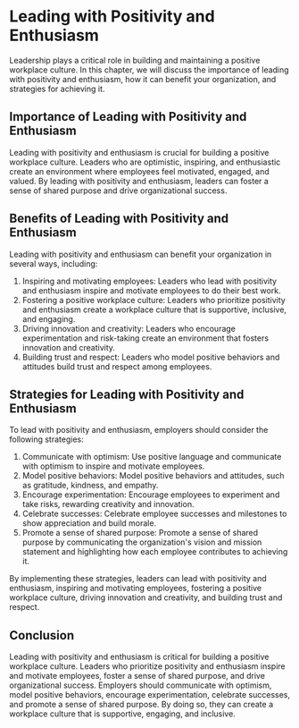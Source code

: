 Leading with Positivity and Enthusiasm
===========================================================================================================

Leadership plays a critical role in building and maintaining a positive workplace culture. In this chapter, we will discuss the importance of leading with positivity and enthusiasm, how it can benefit your organization, and strategies for achieving it.

Importance of Leading with Positivity and Enthusiasm
----------------------------------------------------

Leading with positivity and enthusiasm is crucial for building a positive workplace culture. Leaders who are optimistic, inspiring, and enthusiastic create an environment where employees feel motivated, engaged, and valued. By leading with positivity and enthusiasm, leaders can foster a sense of shared purpose and drive organizational success.

Benefits of Leading with Positivity and Enthusiasm
--------------------------------------------------

Leading with positivity and enthusiasm can benefit your organization in several ways, including:

1. Inspiring and motivating employees: Leaders who lead with positivity and enthusiasm inspire and motivate employees to do their best work.
2. Fostering a positive workplace culture: Leaders who prioritize positivity and enthusiasm create a workplace culture that is supportive, inclusive, and engaging.
3. Driving innovation and creativity: Leaders who encourage experimentation and risk-taking create an environment that fosters innovation and creativity.
4. Building trust and respect: Leaders who model positive behaviors and attitudes build trust and respect among employees.

Strategies for Leading with Positivity and Enthusiasm
-----------------------------------------------------

To lead with positivity and enthusiasm, employers should consider the following strategies:

1. Communicate with optimism: Use positive language and communicate with optimism to inspire and motivate employees.
2. Model positive behaviors: Model positive behaviors and attitudes, such as gratitude, kindness, and empathy.
3. Encourage experimentation: Encourage employees to experiment and take risks, rewarding creativity and innovation.
4. Celebrate successes: Celebrate employee successes and milestones to show appreciation and build morale.
5. Promote a sense of shared purpose: Promote a sense of shared purpose by communicating the organization's vision and mission statement and highlighting how each employee contributes to achieving it.

By implementing these strategies, leaders can lead with positivity and enthusiasm, inspiring and motivating employees, fostering a positive workplace culture, driving innovation and creativity, and building trust and respect.

Conclusion
----------

Leading with positivity and enthusiasm is critical for building a positive workplace culture. Leaders who prioritize positivity and enthusiasm inspire and motivate employees, foster a sense of shared purpose, and drive organizational success. Employers should communicate with optimism, model positive behaviors, encourage experimentation, celebrate successes, and promote a sense of shared purpose. By doing so, they can create a workplace culture that is supportive, engaging, and inclusive.
